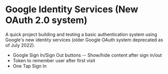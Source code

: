 # Google Identity Services (New OAuth 2.0 system)

A quick project building and testing a basic authentication system using Google's new identity services (older Google OAuth system deprecated as of July 2022).

- Google Sign In/Sign Out buttons
-- Show/hide content after sign in/out
- Token to remember user after first visit
- One Tap Sign In 
